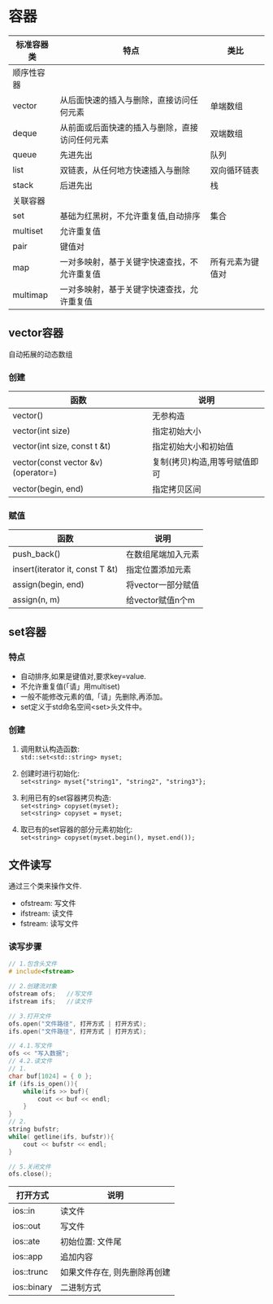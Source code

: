 


# 容器

| 标准容器类 | 特点                                           | 类比             |
| ---------- | ---------------------------------------------- | ---------------- |
| 顺序性容器 |                                                |                  |
| vector     | 从后面快速的插入与删除，直接访问任何元素       | 单端数组         |
| deque      | 从前面或后面快速的插入与删除，直接访问任何元素 | 双端数组         |
| queue      | 先进先出                                       | 队列             |
| list       | 双链表，从任何地方快速插入与删除               | 双向循环链表     |
| stack      | 后进先出                                       | 栈               |
| 关联容器   |                                                |                  |
| set        | 基础为红黑树，不允许重复值,自动排序            | 集合             |
| multiset   | 允许重复值                                     |                  |
| pair       | 键值对                                         |                  |
| map        | 一对多映射，基于关键字快速查找，不允许重复值   | 所有元素为键值对 |
| multimap   | 一对多映射，基于关键字快速查找，允许重复值     |                  |

## vector容器

自动拓展的动态数组

### 创建
| 函数 | 说明 |
| --- | --- |
| vector() | 无参构造 |
| vector(int size) | 指定初始大小 |
| vector(int size, const t &t) | 指定初始大小和初始值 |
| vector(const vector &v) (operator=)| 复制(拷贝)构造,用等号赋值即可 |
| vector(begin, end) | 指定拷贝区间 |

### 赋值
| 函数 | 说明 |
| - | - |
| push_back() | 在数组尾端加入元素 |
| insert(iterator it, const T &t) | 指定位置添加元素 |
| assign(begin, end) | 将vector一部分赋值 |
| assign(n, m) | 给vector赋值n个m |

## set容器
### 特点
- 自动排序,如果是键值对,要求key=value.  
- 不允许重复值(「请」用multiset)
- 一般不能修改元素的值,「请」先删除,再添加。
- set定义于std命名空间\<set>头文件中。

### 创建

1. 调用默认构造函数:  
`std::set<std::string> myset;`

2. 创建时进行初始化:  
`set<string> myset{"string1", "string2", "string3"};`  

3. 利用已有的set容器拷贝构造:  
`set<string> copyset(myset);`  
`set<string> copyset = myset;`

4. 取已有的set容器的部分元素初始化:  
`set<string> copyset(myset.begin(), myset.end());`




## 文件读写

通过三个类来操作文件.
- ofstream: 写文件
- ifstream: 读文件
- fstream: 读写文件

### 读写步骤

```c
// 1.包含头文件
# include<fstream>

// 2.创建流对象
ofstream ofs;   //写文件
ifstream ifs;   //读文件

// 3.打开文件
ofs.open("文件路径", 打开方式 | 打开方式);
ifs.open("文件路径", 打开方式 | 打开方式);

// 4.1.写文件
ofs << "写入数据";
// 4.2.读文件
// 1.
char buf[1024] = { 0 };
if (ifs.is_open()){
    while(ifs >> buf){
        cout << buf << endl;
    }
}
// 2.
string bufstr;
while( getline(ifs, bufstr)){
    cout << bufstr << endl;
}

// 5.关闭文件
ofs.close();
```

| 打开方式 | 说明 |
| --- | --- |
| ios::in | 读文件 |
| ios::out | 写文件 |
| ios::ate | 初始位置: 文件尾 |
| ios::app | 追加内容 |
| ios::trunc | 如果文件存在, 则先删除再创建 |
| ios::binary | 二进制方式 |
